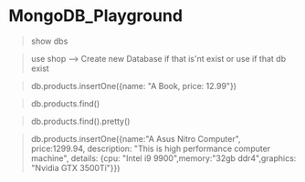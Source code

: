 # MongoDB_Playground

> show dbs

> use shop --> Create new Database if that is'nt exist or use if that db exist

> db.products.insertOne({name: "A Book, price: 12.99"})

> db.products.find()

> db.products.find().pretty()

> db.products.insertOne({name:"A Asus Nitro Computer", price:1299.94, description: "This is high performance computer machine", details: {cpu: "Intel i9 9900",memory:"32gb ddr4",graphics: "Nvidia GTX 3500Ti"}})